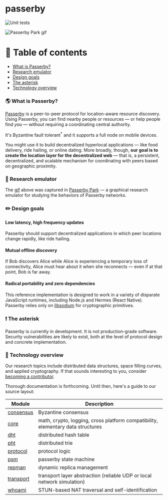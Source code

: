 # passerby

![Unit tests](https://github.com/noahlevenson/passerby/workflows/Unit%20tests/badge.svg)

![Passerby Park gif](https://github.com/noahlevenson/passerby/blob/master/passerby.gif)

# :compass: Table of contents
* [What is Passerby?](#earth_americas-what-is-passerby)
* [Research emulator](#hammer-research-emulator)
* [Design goals](#pencil2-design-goals)
* [The asterisk](#heavy_exclamation_mark-the-asterisk)
* [Technology overview](#floppy_disk-technology-overview)


### :earth_americas: What is Passerby?
[Passerby](https://passerby.at) is a peer-to-peer protocol for location-aware resource discovery. Using Passerby, you can find nearby people or resources &mdash; or help people find *you* &mdash; without requiring a coordinating central authority.

It's Byzantine fault tolerant<sup>\*</sup> and it supports a full node on mobile devices.

You might use it to build decentralized hyperlocal applications &mdash; like food delivery, ride hailing, or online dating. More broadly, though, **our goal is to create the location layer for the decentralized web** &mdash; that is, a persistent, decentralized, and scalable mechanism for coordinating with peers based on geographic proximity.


### :hammer: Research emulator
The [gif](https://github.com/noahlevenson/passerby/blob/master/passerby.gif) above was captured in [Passerby Park](https://github.com/noahlevenson/park) &mdash; a graphical research emulator for studying the behaviors of Passerby networks.


### :pencil2: Design goals
#### **Low latency, high frequency updates**

Passerby should support decentralized applications in which peer locations change rapidly, like ride hailing.


#### **Mutual offline discovery**

If Bob discovers Alice while Alice is experiencing a temporary loss of connectivity, Alice must hear about it when she reconnects &mdash; even if at that point, Bob is far away.


#### **Radical portability and zero dependencies** 

This reference implementation is designed to work in a variety of disparate JavaScript runtimes, including Node.js and Hermes (React Native). Passerby relies only on [libsodium](https://doc.libsodium.org/) for cryptographic primitives.


### :heavy_exclamation_mark: The asterisk
Passerby is currently in development. It is not production-grade software. Security vulnerabilities are likely to exist, both at the level of protocol design and concrete implementation. 


### :floppy_disk: Technology overview
Our research topics include distributed data structures, space filling curves, and applied cryptography. If that sounds interesting to you, consider [becoming a contributor](mailto:noahlevenson@gmail.com?subject=I%20want%20to%20contribute).

Thorough documentation is forthcoming. Until then, here's a guide to our source layout:

|Module |Description                                                                                                                                                   |
|-------------------------------------------------------------------------------------|--------------------------------------------------------------------------------|
|[consensus](https://github.com/noahlevenson/passerby/tree/master/src/consensus)      |Byzantine consensus                                                             |
|[core](https://github.com/noahlevenson/passerby/tree/master/src/core)                |math, crypto, logging, cross platform compatibility, elementary data structures |
|[dht](https://github.com/noahlevenson/passerby/tree/master/src/dht)                  |distributed hash table                                                          |
|[pht](https://github.com/noahlevenson/passerby/tree/master/src/pht)                  |distributed trie                                                                |
|[protocol](https://github.com/noahlevenson/passerby/tree/master/src/protocol)        |protocol logic                                                                  |
|[psm](https://github.com/noahlevenson/passerby/tree/master/src/psm)                  |passerby state machine                                                          |
|[repman](https://github.com/noahlevenson/passerby/tree/master/src/repman)            |dynamic replica management                                                      |
|[transport](https://github.com/noahlevenson/passerby/tree/master/src/transport)      |transport layer abstraction (reliable UDP or local network simulation)          |
|[whoami](https://github.com/noahlevenson/passerby/tree/master/src/whoami)            |STUN-based NAT traversal and self-identification                                |                                                                              |